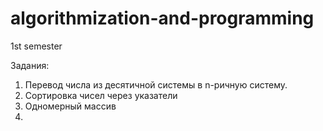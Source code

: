 # algorithmization-and-programming
1st semester 

Задания:
1) Перевод числа из десятичной системы в n-ричную систему.
2) Сортировка чисел через указатели
3) Одномерный массив
4) 
